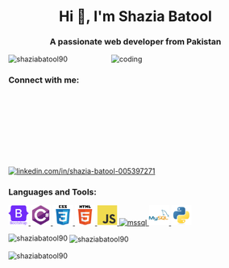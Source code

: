 <h1 align="center">Hi 👋, I'm Shazia Batool</h1>
<h3 align="center">A passionate web developer from Pakistan</h3>
<img align="right" alt="coding" width="300" height="220" src="https://miro.medium.com/v2/resize:fit:1024/1*hZJV9DjRZW9DJ4XfRwQaIA.png"/>
<p align="left"> <img src="https://komarev.com/ghpvc/?username=shaziabatool90&label=Profile%20views&color=0e75b6&style=flat" alt="shaziabatool90" /> </p>

<h3 align="left">Connect with me:</h3>
<p align="left">
<a href="https://linkedin.com/in/linkedin.com/in/shazia-batool-005397271" target="blank"><img align="center" src="https://raw.githubusercontent.com/rahuldkjain/github-profile-readme-generator/master/src/images/icons/Social/linked-in-alt.svg" alt="linkedin.com/in/shazia-batool-005397271" height="30" width="40" /></a>
</p>

<h3 align="left">Languages and Tools:</h3>
<p align="left"> <a href="https://getbootstrap.com" target="_blank" rel="noreferrer"> <img src="https://raw.githubusercontent.com/devicons/devicon/master/icons/bootstrap/bootstrap-plain-wordmark.svg" alt="bootstrap" width="40" height="40"/> </a> <a href="https://www.w3schools.com/cs/" target="_blank" rel="noreferrer"> <img src="https://raw.githubusercontent.com/devicons/devicon/master/icons/csharp/csharp-original.svg" alt="csharp" width="40" height="40"/> </a> <a href="https://www.w3schools.com/css/" target="_blank" rel="noreferrer"> <img src="https://raw.githubusercontent.com/devicons/devicon/master/icons/css3/css3-original-wordmark.svg" alt="css3" width="40" height="40"/> </a> <a href="https://www.w3.org/html/" target="_blank" rel="noreferrer"> <img src="https://raw.githubusercontent.com/devicons/devicon/master/icons/html5/html5-original-wordmark.svg" alt="html5" width="40" height="40"/> </a> <a href="https://developer.mozilla.org/en-US/docs/Web/JavaScript" target="_blank" rel="noreferrer"> <img src="https://raw.githubusercontent.com/devicons/devicon/master/icons/javascript/javascript-original.svg" alt="javascript" width="40" height="40"/> </a> <a href="https://www.microsoft.com/en-us/sql-server" target="_blank" rel="noreferrer"> <img src="https://www.svgrepo.com/show/303229/microsoft-sql-server-logo.svg" alt="mssql" width="40" height="40"/> </a> <a href="https://www.mysql.com/" target="_blank" rel="noreferrer"> <img src="https://raw.githubusercontent.com/devicons/devicon/master/icons/mysql/mysql-original-wordmark.svg" alt="mysql" width="40" height="40"/> </a> <a href="https://www.python.org" target="_blank" rel="noreferrer"> <img src="https://raw.githubusercontent.com/devicons/devicon/master/icons/python/python-original.svg" alt="python" width="40" height="40"/> </a> </p>

<p><img align="left" src="https://github-readme-stats.vercel.app/api/top-langs?username=shaziabatool90&show_icons=true&locale=en&layout=compact" alt="shaziabatool90" /></p>

<p>&nbsp;<img align="center" src="https://github-readme-stats.vercel.app/api?username=shaziabatool90&show_icons=true&locale=en" alt="shaziabatool90" /></p>

<p><img align="center" src="https://github-readme-streak-stats.herokuapp.com/?user=shaziabatool90&" alt="shaziabatool90" /></p>
